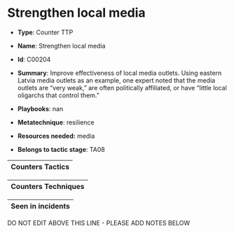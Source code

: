 # Strengthen local media

* **Type**: Counter TTP

* **Name**: Strengthen local media

* **Id**: C00204

* **Summary**: Improve effectiveness of local media outlets. Using eastern Latvia media outlets as an example, one expert noted that the media outlets are “very weak,” are often politically affiliated, or have “little local oligarchs that control them.”

* **Playbooks**: nan

* **Metatechnique**: resilience

* **Resources needed:** media

* **Belongs to tactic stage**: TA08


| Counters Tactics |
| ---------------- |



| Counters Techniques |
| ------------------- |



| Seen in incidents |
| ----------------- |

DO NOT EDIT ABOVE THIS LINE - PLEASE ADD NOTES BELOW